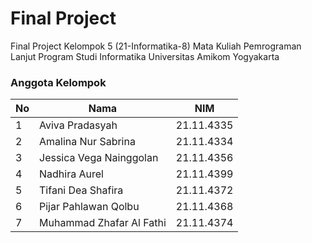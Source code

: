 # Final Project
Final Project Kelompok 5 (21-Informatika-8) Mata Kuliah Pemrograman Lanjut Program Studi Informatika Universitas Amikom Yogyakarta

### Anggota Kelompok
|**No**| **Nama** | **NIM** |
|---|------|-----|
| 1 | Aviva Pradasyah | 21.11.4335 |
| 2 | Amalina Nur Sabrina | 21.11.4334 |
| 3 | Jessica Vega Nainggolan | 21.11.4356 |
| 4 | Nadhira Aurel | 21.11.4399 |
| 5 | Tifani Dea Shafira | 21.11.4372 |
| 6 | Pijar Pahlawan Qolbu | 21.11.4368 |
| 7 | Muhammad Zhafar Al Fathi | 21.11.4374 |
